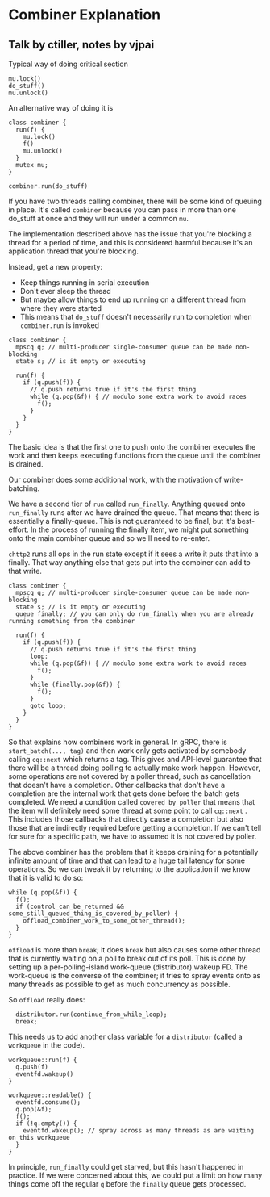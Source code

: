 # Combiner Explanation
## Talk by ctiller, notes by vjpai

Typical way of doing critical section

```
mu.lock()
do_stuff()
mu.unlock()
```

An alternative way of doing it is

```
class combiner {
  run(f) {
    mu.lock()
    f()
    mu.unlock()
  }
  mutex mu;
}

combiner.run(do_stuff)
```

If you have two threads calling combiner, there will be some kind of
queuing in place. It's called `combiner` because you can pass in more
than one do_stuff at once and they will run under a common `mu`.

The implementation described above has the issue that you're blocking a thread
for a period of time, and this is considered harmful because it's an application thread that you're blocking.

Instead, get a new property:
* Keep things running in serial execution
* Don't ever sleep the thread
* But maybe allow things to end up running on a different thread from where they were started
* This means that `do_stuff` doesn't necessarily run to completion when `combiner.run` is invoked

```
class combiner {
  mpscq q; // multi-producer single-consumer queue can be made non-blocking
  state s; // is it empty or executing
  
  run(f) {
    if (q.push(f)) { 
      // q.push returns true if it's the first thing
      while (q.pop(&f)) { // modulo some extra work to avoid races
        f();
      }
    }
  }
}
```

The basic idea is that the first one to push onto the combiner
executes the work and then keeps executing functions from the queue
until the combiner is drained.

Our combiner does some additional work, with the motivation of write-batching.

We have a second tier of `run` called `run_finally`. Anything queued
onto `run_finally` runs after we have drained the queue. That means
that there is essentially a finally-queue. This is not guaranteed to
be final, but it's best-effort. In the process of running the finally
item, we might put something onto the main combiner queue and so we'll
need to re-enter.

`chttp2` runs all ops in the run state except if it sees a write it puts that into a finally. That way anything else that gets put into the combiner can add to that write.

```
class combiner {
  mpscq q; // multi-producer single-consumer queue can be made non-blocking
  state s; // is it empty or executing
  queue finally; // you can only do run_finally when you are already running something from the combiner
  
  run(f) {
    if (q.push(f)) { 
      // q.push returns true if it's the first thing
      loop:
      while (q.pop(&f)) { // modulo some extra work to avoid races
        f();
      }
      while (finally.pop(&f)) {
        f();
      }
      goto loop;
    }
  }
}
```

So that explains how combiners work in general. In gRPC, there is
`start_batch(..., tag)` and then work only gets activated by somebody
calling `cq::next` which returns a tag. This gives and API-level
guarantee that there will be a thread doing polling to actually make
work happen. However, some operations are not covered by a poller
thread, such as cancellation that doesn't have a completion. Other
callbacks that don't have a completion are the internal work that gets
done before the batch gets completed. We need a condition called
`covered_by_poller` that means that the item will definitely need some
thread at some point to call `cq::next` . This includes those
callbacks that directly cause a completion but also those that are
indirectly required before getting a completion. If we can't tell for
sure for a specific path, we have to assumed it is not covered by
poller.

The above combiner has the problem that it keeps draining for a
potentially infinite amount of time and that can lead to a huge tail
latency for some operations. So we can tweak it by returning to the application
if we know that it is valid to do so:

```
while (q.pop(&f)) {
  f();
  if (control_can_be_returned && some_still_queued_thing_is_covered_by_poller) {
    offload_combiner_work_to_some_other_thread();
  }
}
```

`offload` is more than `break`; it does `break` but also causes some
other thread that is currently waiting on a poll to break out of its
poll. This is done by setting up a per-polling-island work-queue
(distributor) wakeup FD. The work-queue is the converse of the combiner; it
tries to spray events onto as many threads as possible to get as much concurrency as possible.

So `offload` really does:

``` 
  distributor.run(continue_from_while_loop);
  break;
```

This needs us to add another class variable for a `distributor`
(called a `workqueue` in the code).

```
workqueue::run(f) {
  q.push(f)
  eventfd.wakeup()
}

workqueue::readable() {
  eventfd.consume();
  q.pop(&f);
  f();
  if (!q.empty()) {
    eventfd.wakeup(); // spray across as many threads as are waiting on this workqueue
  }
}
```

In principle, `run_finally` could get starved, but this hasn't
happened in practice. If we were concerned about this, we could put a
limit on how many things come off the regular `q` before the `finally`
queue gets processed.

